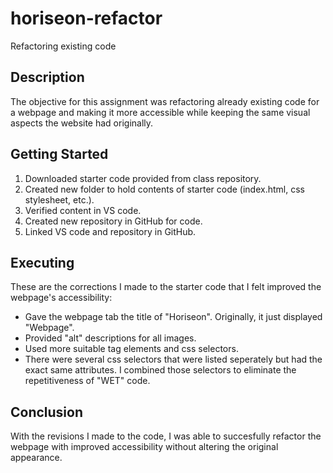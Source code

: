 # horiseon-refactor
Refactoring existing code

## Description
The objective for this assignment was refactoring already existing code for a webpage and making it more accessible while keeping the same visual aspects the website had originally. 


## Getting Started

1. Downloaded starter code provided from class repository.
2. Created new folder to hold contents of starter code (index.html, css stylesheet, etc.).
3. Verified content in VS code.
4. Created new repository in GitHub for code.
5. Linked VS code and repository in GitHub.

## Executing
These are the corrections I made to the starter code that I felt improved the webpage's accessibility:

* Gave the webpage tab the title of "Horiseon". Originally, it just displayed "Webpage".
* Provided "alt" descriptions for all images.
* Used more suitable tag elements and css selectors.
* There were several css selectors that were listed seperately but had the exact same attributes. I combined those selectors to eliminate the repetitiveness of "WET" code. 

## Conclusion
With the revisions I made to the code, I was able to succesfully refactor the webpage with improved accessibility without altering the original appearance. 


